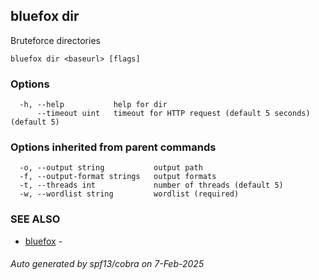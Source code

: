 ## bluefox dir

Bruteforce directories

```
bluefox dir <baseurl> [flags]
```

### Options

```
  -h, --help           help for dir
      --timeout uint   timeout for HTTP request (default 5 seconds) (default 5)
```

### Options inherited from parent commands

```
  -o, --output string           output path
  -f, --output-format strings   output formats
  -t, --threads int             number of threads (default 5)
  -w, --wordlist string         wordlist (required)
```

### SEE ALSO

* [bluefox](bluefox.md)	 - 

###### Auto generated by spf13/cobra on 7-Feb-2025
